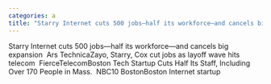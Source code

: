 ```yaml
---
categories: a
title: "Starry Internet cuts 500 jobs—half its workforce—and cancels big expansion  Ars Technica"
---
```

Starry Internet cuts 500 jobs—half its workforce—and cancels big expansion&nbsp;&nbsp;Ars TechnicaZayo, Starry, Cox cut jobs as layoff wave hits telecom&nbsp;&nbsp;FierceTelecomBoston Tech Startup Cuts Half Its Staff, Including Over 170 People in Mass.&nbsp;&nbsp;NBC10 BostonBoston Internet startup 